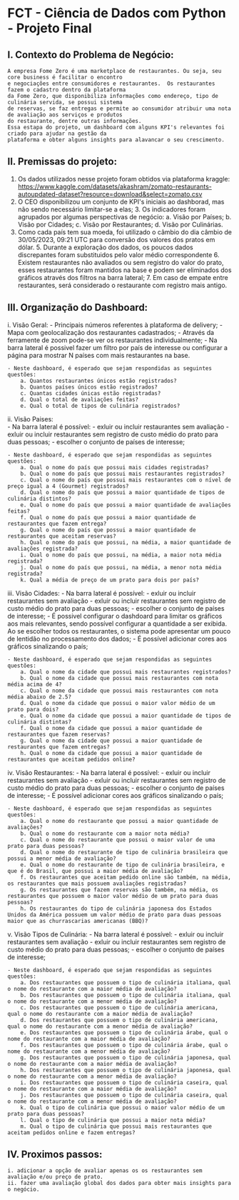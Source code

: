 # FCT - Ciência de Dados com Python - Projeto Final
## I. Contexto do Problema de Negócio:
    A empresa Fome Zero é uma marketplace de restaurantes. Ou seja, seu core business é facilitar o encontro 
    e negociações entre consumidores e restaurantes.  Os restaurantes fazem o cadastro dentro da plataforma 
    da Fome Zero, que disponibiliza informações como endereço, tipo de culinária servida, se possui sistema 
    de reservas, se faz entregas e permite ao consumidor atribuir uma nota de avaliação aos serviços e produtos
    do restaurante, dentre outras informações.
    Essa estapa do projeto, um dashboard com alguns KPI's relevantes foi criado para ajudar na gestão da 
    plataforma e obter alguns insights para alavancar o seu crescimento.

	
## II. Premissas do projeto:
  1. Os dados utilizados nesse projeto foram obtidos via plataforma kraggle:
        https://www.kaggle.com/datasets/akashram/zomato-restaurants-autoupdated-dataset?resource=download&select=zomato.csv
  2. O CEO disponibilizou um conjunto de KPI's iniciais ao dashborad, mas não sendo necessário limitar-se a elas;
	3. Os indicadores foram agrupados por algumas perspectivas de negócio:
		a. Visão por Países;
		b. Visão por Cidades;
		c. Visão por Restaurantes;
		d. Visão por Culinárias.
  4. Como cada país tem sua moeda, foi utilizado o câmbio do dia câmbio de 30/05/2023, 09:21 UTC para 
    conversão dos valores dos pratos em dólar.
	5. Durante a exploração dos dados, os poucos dados discrepantes foram substituidos pelo valor 
    médio correspondente
	6. Existem restaurantes não avaliados ou sem registro do valor do prato, esses restaurantes foram 
    mantidos na base e podem ser eliminados dos gráficos através dos filtros na barra lateral;
    7. Em caso de empate entre restaurantes, será considerado o restaurante com registro mais antigo.

## III. Organização do Dashboard:
 i. Visão Geral:
    - Principais números referentes à plataforma de delivery;
    - Mapa com geolocalização dos restaurantes cadastrados;
        - Através da ferramente de zoom pode-se ver os restaurantes individualmente;
        - Na barra lateral é possivel fazer um filtro por país de interesse ou configurar a página para mostrar N países com mais restaurantes na base.
    
    - Neste dashboard, é esperado que sejam respondidas as seguintes questões:
        a. Quantos restaurantes únicos estão registrados?
        b. Quantos países únicos estão registrados?
        c. Quantas cidades únicas estão registradas?
        d. Qual o total de avaliações feitas?
        e. Qual o total de tipos de culinária registrados?

 ii. Visão Paises:  
    - Na barra lateral é possível:
        - exluir ou incluir restaurantes sem avaliação
        - exluir ou incluir restaurantes sem registro de custo médio do prato para duas pessoas;
        - escolher o conjunto de países de interesse;
    
    - Neste dashboard, é esperado que sejam respondidas as seguintes questões:            
        a. Qual o nome do país que possui mais cidades registradas?
        b. Qual o nome do país que possui mais restaurantes registrados?
        c. Qual o nome do país que possui mais restaurantes com o nível de preço igual a 4 (Gourmet) registrados?
        d. Qual o nome do país que possui a maior quantidade de tipos de culinária distintos?
        e. Qual o nome do país que possui a maior quantidade de avaliações feitas?
        f. Qual o nome do país que possui a maior quantidade de restaurantes que fazem entrega?
        g. Qual o nome do país que possui a maior quantidade de restaurantes que aceitam reservas?
        h. Qual o nome do país que possui, na média, a maior quantidade de avaliações registrada?
        i. Qual o nome do país que possui, na média, a maior nota média registrada?
        j. Qual o nome do país que possui, na média, a menor nota média registrada?
        k. Qual a média de preço de um prato para dois por país?

 iii. Visão Cidades:
    - Na barra lateral é possível:
        - exluir ou incluir restaurantes sem avaliação
        - exluir ou incluir restaurantes sem registro de custo médio do prato para duas pessoas;
        - escolher o conjunto de países de interesse;
        - É possivel configurar o dashdoard para limitar os gráficos aos mais relevantes, sendo possível configurar a quantidade a ser exibida. 
          Ao se escolher todos os restaurantes, o sistema pode apresentar um pouco de lentidão no processamento dos dados;
        - É possível adicionar cores aos gráficos sinalizando o país;

    - Neste dashboard, é esperado que sejam respondidas as seguintes questões:  
        a. Qual o nome da cidade que possui mais restaurantes registrados?
        b. Qual o nome da cidade que possui mais restaurantes com nota média acima de 4?
        c. Qual o nome da cidade que possui mais restaurantes com nota média abaixo de 2.5?
        d. Qual o nome da cidade que possui o maior valor médio de um prato para dois?
        e. Qual o nome da cidade que possui a maior quantidade de tipos de culinária distintas?
        f. Qual o nome da cidade que possui a maior quantidade de restaurantes que fazem reservas?
        g. Qual o nome da cidade que possui a maior quantidade de restaurantes que fazem entregas?
        h. Qual o nome da cidade que possui a maior quantidade de restaurantes que aceitam pedidos online?

 iv. Visão Restaurantes:
    - Na barra lateral é possível:
        - exluir ou incluir restaurantes sem avaliação
        - exluir ou incluir restaurantes sem registro de custo médio do prato para duas pessoas;
        - escolher o conjunto de países de interesse;
        - É possível adicionar cores aos gráficos sinalizando o país;
        
    - Neste dashboard, é esperado que sejam respondidas as seguintes questões:  
        a. Qual o nome do restaurante que possui a maior quantidade de avaliações?
        b. Qual o nome do restaurante com a maior nota média?
        c. Qual o nome do restaurante que possui o maior valor de uma prato para duas pessoas?
        d. Qual o nome do restaurante de tipo de culinária brasileira que possui a menor média de avaliação?
        e. Qual o nome do restaurante de tipo de culinária brasileira, e que é do Brasil, que possui a maior média de avaliação?
        f. Os restaurantes que aceitam pedido online são também, na média, os restaurantes que mais possuem avaliações registradas?
        g. Os restaurantes que fazem reservas são também, na média, os restaurantes que possuem o maior valor médio de um prato para duas pessoas?
        h. Os restaurantes do tipo de culinária japonesa dos Estados Unidos da América possuem um valor médio de prato para duas pessoas maior que as churrascarias americanas (BBQ)?

 v. Visão Tipos de Culinária:
    - Na barra lateral é possível:
        - exluir ou incluir restaurantes sem avaliação
        - exluir ou incluir restaurantes sem registro de custo médio do prato para duas pessoas;
        - escolher o conjunto de países de interesse;
        
    - Neste dashboard, é esperado que sejam respondidas as seguintes questões:  
        a. Dos restaurantes que possuem o tipo de culinária italiana, qual o nome do restaurante com a maior média de avaliação?
        b. Dos restaurantes que possuem o tipo de culinária italiana, qual o nome do restaurante com a menor média de avaliação?
        c. Dos restaurantes que possuem o tipo de culinária americana, qual o nome do restaurante com a maior média de avaliação?
        d. Dos restaurantes que possuem o tipo de culinária americana, qual o nome do restaurante com a menor média de avaliação?
        e. Dos restaurantes que possuem o tipo de culinária árabe, qual o nome do restaurante com a maior média de avaliação?
        f. Dos restaurantes que possuem o tipo de culinária árabe, qual o nome do restaurante com a menor média de avaliação?
        g. Dos restaurantes que possuem o tipo de culinária japonesa, qual o nome do restaurante com a maior média de avaliação?
        h. Dos restaurantes que possuem o tipo de culinária japonesa, qual o nome do restaurante com a menor média de avaliação?
        i. Dos restaurantes que possuem o tipo de culinária caseira, qual o nome do restaurante com a maior média de avaliação?
        j. Dos restaurantes que possuem o tipo de culinária caseira, qual o nome do restaurante com a menor média de avaliação?
        k. Qual o tipo de culinária que possui o maior valor médio de um prato para duas pessoas?
        l. Qual o tipo de culinária que possui a maior nota média?
        m. Qual o tipo de culinária que possui mais restaurantes que aceitam pedidos online e fazem entregas?


## IV. Proximos passos:
    i. adicionar a opção de avaliar apenas os os restaurantes sem avaliação e/ou preço de prato.
    ii. fazer uma avaliação global dos dados para obter mais insights para o negócio.
